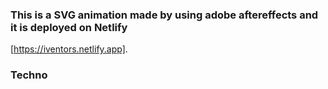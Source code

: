 ### This is a SVG animation made by using adobe aftereffects and it is deployed on Netlify 
[https://iventors.netlify.app].

### Techno